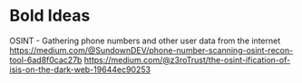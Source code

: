 # Bold Ideas 


OSINT - Gathering phone numbers and other user data from the internet 
https://medium.com/@SundownDEV/phone-number-scanning-osint-recon-tool-6ad8f0cac27b
https://medium.com/@z3roTrust/the-osint-ification-of-isis-on-the-dark-web-19644ec90253

